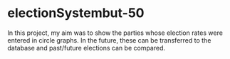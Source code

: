 # electionSystembut-50
In this project, my aim was to show the parties whose election rates were entered in circle graphs. In the future, these can be transferred to the database and past/future elections can be compared.

